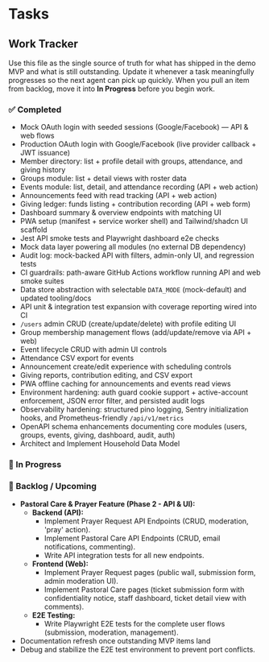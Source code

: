 # Tasks

## Work Tracker

Use this file as the single source of truth for what has shipped in the demo MVP and what is still outstanding. Update it whenever a task meaningfully progresses so the next agent can pick up quickly. When you pull an item from backlog, move it into **In Progress** before you begin work.

### ✅ Completed

- Mock OAuth login with seeded sessions (Google/Facebook) — API & web flows
- Production OAuth login with Google/Facebook (live provider callback + JWT issuance)
- Member directory: list + profile detail with groups, attendance, and giving history
- Groups module: list + detail views with roster data
- Events module: list, detail, and attendance recording (API + web action)
- Announcements feed with read tracking (API + web action)
- Giving ledger: funds listing + contribution recording (API + web form)
- Dashboard summary & overview endpoints with matching UI
- PWA setup (manifest + service worker shell) and Tailwind/shadcn UI scaffold
- Jest API smoke tests and Playwright dashboard e2e checks
- Mock data layer powering all modules (no external DB dependency)
- Audit log: mock-backed API with filters, admin-only UI, and regression tests
- CI guardrails: path-aware GitHub Actions workflow running API and web smoke suites
- Data store abstraction with selectable `DATA_MODE` (mock-default) and updated tooling/docs
- API unit & integration test expansion with coverage reporting wired into CI
- `/users` admin CRUD (create/update/delete) with profile editing UI
- Group membership management flows (add/update/remove via API + web)
- Event lifecycle CRUD with admin UI controls
- Attendance CSV export for events
- Announcement create/edit experience with scheduling controls
- Giving reports, contribution editing, and CSV export
- PWA offline caching for announcements and events read views
- Environment hardening: auth guard cookie support + active-account enforcement, JSON error filter, and persisted audit logs
- Observability hardening: structured pino logging, Sentry initialization hooks, and Prometheus-friendly `/api/v1/metrics`
- OpenAPI schema enhancements documenting core modules (users, groups, events, giving, dashboard, audit, auth)
- Architect and Implement Household Data Model

### 🔄 In Progress

### 📝 Backlog / Upcoming

- **Pastoral Care & Prayer Feature (Phase 2 - API & UI):**
  - **Backend (API):**
    - Implement Prayer Request API Endpoints (CRUD, moderation, 'pray' action).
    - Implement Pastoral Care API Endpoints (CRUD, email notifications, commenting).
    - Write API integration tests for all new endpoints.
  - **Frontend (Web):**
    - Implement Prayer Request pages (public wall, submission form, admin moderation UI).
    - Implement Pastoral Care pages (ticket submission form with confidentiality notice, staff dashboard, ticket detail view with comments).
  - **E2E Testing:**
    - Write Playwright E2E tests for the complete user flows (submission, moderation, management).
- Documentation refresh once outstanding MVP items land
- Debug and stabilize the E2E test environment to prevent port conflicts.
